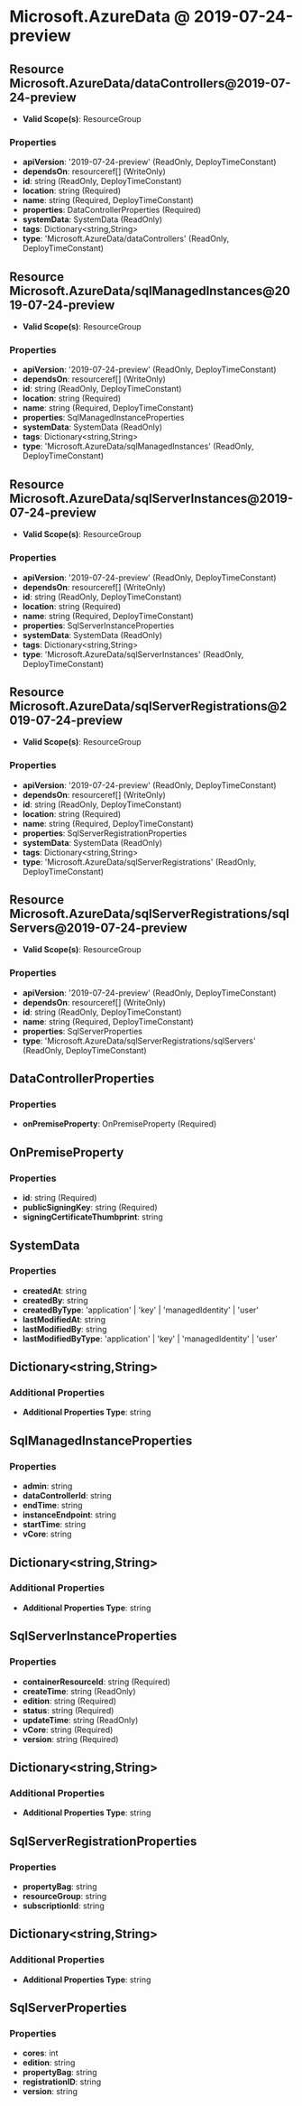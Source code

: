 # Microsoft.AzureData @ 2019-07-24-preview

## Resource Microsoft.AzureData/dataControllers@2019-07-24-preview
* **Valid Scope(s)**: ResourceGroup
### Properties
* **apiVersion**: '2019-07-24-preview' (ReadOnly, DeployTimeConstant)
* **dependsOn**: resourceref[] (WriteOnly)
* **id**: string (ReadOnly, DeployTimeConstant)
* **location**: string (Required)
* **name**: string (Required, DeployTimeConstant)
* **properties**: DataControllerProperties (Required)
* **systemData**: SystemData (ReadOnly)
* **tags**: Dictionary<string,String>
* **type**: 'Microsoft.AzureData/dataControllers' (ReadOnly, DeployTimeConstant)

## Resource Microsoft.AzureData/sqlManagedInstances@2019-07-24-preview
* **Valid Scope(s)**: ResourceGroup
### Properties
* **apiVersion**: '2019-07-24-preview' (ReadOnly, DeployTimeConstant)
* **dependsOn**: resourceref[] (WriteOnly)
* **id**: string (ReadOnly, DeployTimeConstant)
* **location**: string (Required)
* **name**: string (Required, DeployTimeConstant)
* **properties**: SqlManagedInstanceProperties
* **systemData**: SystemData (ReadOnly)
* **tags**: Dictionary<string,String>
* **type**: 'Microsoft.AzureData/sqlManagedInstances' (ReadOnly, DeployTimeConstant)

## Resource Microsoft.AzureData/sqlServerInstances@2019-07-24-preview
* **Valid Scope(s)**: ResourceGroup
### Properties
* **apiVersion**: '2019-07-24-preview' (ReadOnly, DeployTimeConstant)
* **dependsOn**: resourceref[] (WriteOnly)
* **id**: string (ReadOnly, DeployTimeConstant)
* **location**: string (Required)
* **name**: string (Required, DeployTimeConstant)
* **properties**: SqlServerInstanceProperties
* **systemData**: SystemData (ReadOnly)
* **tags**: Dictionary<string,String>
* **type**: 'Microsoft.AzureData/sqlServerInstances' (ReadOnly, DeployTimeConstant)

## Resource Microsoft.AzureData/sqlServerRegistrations@2019-07-24-preview
* **Valid Scope(s)**: ResourceGroup
### Properties
* **apiVersion**: '2019-07-24-preview' (ReadOnly, DeployTimeConstant)
* **dependsOn**: resourceref[] (WriteOnly)
* **id**: string (ReadOnly, DeployTimeConstant)
* **location**: string (Required)
* **name**: string (Required, DeployTimeConstant)
* **properties**: SqlServerRegistrationProperties
* **systemData**: SystemData (ReadOnly)
* **tags**: Dictionary<string,String>
* **type**: 'Microsoft.AzureData/sqlServerRegistrations' (ReadOnly, DeployTimeConstant)

## Resource Microsoft.AzureData/sqlServerRegistrations/sqlServers@2019-07-24-preview
* **Valid Scope(s)**: ResourceGroup
### Properties
* **apiVersion**: '2019-07-24-preview' (ReadOnly, DeployTimeConstant)
* **dependsOn**: resourceref[] (WriteOnly)
* **id**: string (ReadOnly, DeployTimeConstant)
* **name**: string (Required, DeployTimeConstant)
* **properties**: SqlServerProperties
* **type**: 'Microsoft.AzureData/sqlServerRegistrations/sqlServers' (ReadOnly, DeployTimeConstant)

## DataControllerProperties
### Properties
* **onPremiseProperty**: OnPremiseProperty (Required)

## OnPremiseProperty
### Properties
* **id**: string (Required)
* **publicSigningKey**: string (Required)
* **signingCertificateThumbprint**: string

## SystemData
### Properties
* **createdAt**: string
* **createdBy**: string
* **createdByType**: 'application' | 'key' | 'managedIdentity' | 'user'
* **lastModifiedAt**: string
* **lastModifiedBy**: string
* **lastModifiedByType**: 'application' | 'key' | 'managedIdentity' | 'user'

## Dictionary<string,String>
### Additional Properties
* **Additional Properties Type**: string

## SqlManagedInstanceProperties
### Properties
* **admin**: string
* **dataControllerId**: string
* **endTime**: string
* **instanceEndpoint**: string
* **startTime**: string
* **vCore**: string

## Dictionary<string,String>
### Additional Properties
* **Additional Properties Type**: string

## SqlServerInstanceProperties
### Properties
* **containerResourceId**: string (Required)
* **createTime**: string (ReadOnly)
* **edition**: string (Required)
* **status**: string (Required)
* **updateTime**: string (ReadOnly)
* **vCore**: string (Required)
* **version**: string (Required)

## Dictionary<string,String>
### Additional Properties
* **Additional Properties Type**: string

## SqlServerRegistrationProperties
### Properties
* **propertyBag**: string
* **resourceGroup**: string
* **subscriptionId**: string

## Dictionary<string,String>
### Additional Properties
* **Additional Properties Type**: string

## SqlServerProperties
### Properties
* **cores**: int
* **edition**: string
* **propertyBag**: string
* **registrationID**: string
* **version**: string

